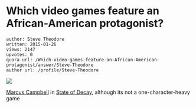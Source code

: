 # Which video games feature an African-American protagonist?

	author: Steve Theodore
	written: 2015-01-26
	views: 2147
	upvotes: 0
	quora url: /Which-video-games-feature-an-African-American-protagonist/answer/Steve-Theodore
	author url: /profile/Steve-Theodore


![](https://qph.fs.quoracdn.net/main-qimg-53b59f8938d34b086468a7cfb72c8c80-c)


[Marcus Campbell](http://stateofdecay.wikia.com/wiki/Marcus_Campbell) in [State of Decay](http://store.steampowered.com/agecheck/app/241540/), although its not a one-character-heavy game

